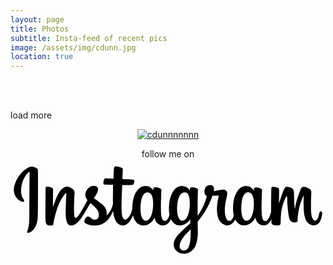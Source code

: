 ```yaml
---
layout: page
title: Photos
subtitle: Insta-feed of recent pics
image: /assets/img/cdunn.jpg
location: true
---
```


<div class="row" id="instafeed"></div>

<div class="cf"></div>

<br><br>

<a id="load-more">load more</a>

<div style="text-align:center;">
  <figure class="fig fig-lg fig-cntr">
    <a class="instagram-avatar" href="https://instagram.com/cdunnnnnnn/" target="_blank">
      <img class="fig-img" src="/assets/img/instagram-avatar.jpg" alt="cdunnnnnnn" title="cdunnnnnnn">
    </a>
  </figure>
  <p>
    follow me on <a class="icn icn-sz-xxl icn-instagram" href="https://instagram.com/cdunnnnnnn/" target="_blank" title="Instagram"><svg viewBox="0 0 792 257.4"><path d="M48.2 19.5c-15.9 6.6-33.3 25.4-38.8 49 -7 29.8 22.1 42.5 24.4 38.3 2.8-4.9-5.2-6.5-6.9-22 -2.1-20 7.2-42.4 18.9-52.2 2.2-1.8 2.1 0.7 2.1 5.4 0 8.4-0.5 83.7-0.5 99.4 0 21.3-0.9 28-2.5 34.6 -1.6 6.7-4.2 11.3-2.2 13 2.2 2 11.5-2.7 16.8-10.2 6.4-9 8.7-19.8 9.1-31.6 0.5-14.2 0.5-36.6 0.5-49.4 0-11.7 0.2-46.1-0.2-66.8C68.9 22 54.8 16.7 48.2 19.5zM780.2 131.2c-2.3 0-3.4 2.4-4.2 6.4 -3 13.9-6.2 17-10.3 17 -4.6 0-8.7-6.9-9.7-20.6 -0.8-10.8-0.7-30.8 0.4-50.6 0.2-4.1-0.9-8.1-11.8-12.1 -4.7-1.7-11.5-4.2-14.9 4 -9.6 23.2-13.4 41.6-14.3 49.1 0 0.4-0.5 0.5-0.6-0.4 -0.6-6-1.8-16.9-2-39.8 0-4.5-1-8.3-5.9-11.4 -3.2-2-12.9-5.6-16.4-1.3 -3 3.5-6.5 12.8-10.2 23.9 -3 9-5 15.1-5 15.1s0-24.3 0.1-33.5c0-3.5-2.4-4.6-3.1-4.8 -3.2-0.9-9.6-2.5-12.3-2.5 -3.3 0-4.2 1.9-4.2 4.6 0 0.4-0.5 32-0.5 54.1 0 1 0 2 0 3.1 -1.8 10.2-7.8 24-14.4 24 -6.5 0-9.6-5.8-9.6-32.2 0-15.4 0.5-22.1 0.7-33.2 0.1-6.4 0.4-11.3 0.4-12.5 0-3.4-6-5.2-8.7-5.8 -2.8-0.6-5.2-0.9-7.1-0.8 -2.7 0.2-4.5 1.9-4.5 4.3 0 1.3 0 3.7 0 3.7 -3.4-5.4-8.9-9.1-12.6-10.2 -9.9-2.9-20.2-0.3-28 10.5 -6.2 8.6-9.9 18.4-11.4 32.5 -1.1 10.3-0.7 20.7 1.2 29.5 -2.3 9.9-6.6 14-11.3 14 -6.8 0-11.7-11.1-11.1-30.3 0.4-12.6 2.9-21.5 5.7-34.3 1.2-5.5 0.2-8.3-2.2-11.1 -2.2-2.5-6.9-3.8-13.6-2.2 -4.8 1.1-11.7 2.3-17.9 3.3 0 0 0.4-1.5 0.7-4.2 1.6-14-13.5-12.8-18.4-8.4 -2.9 2.7-4.9 5.8-5.6 11.5 -1.2 9 6.1 13.2 6.1 13.2 -2.4 11-8.3 25.3-14.3 35.7 -3.3 5.6-5.7 9.7-8.9 14 0-1.6 0-3.3 0-4.9 -0.1-23.1 0.2-41.2 0.4-47.8 0.1-6.4 0.4-11.2 0.4-12.3 0-2.5-1.5-3.5-4.5-4.7 -2.7-1.1-5.9-1.8-9.2-2 -4.2-0.3-6.7 1.9-6.6 4.5 0 0.5 0 3.5 0 3.5 -3.4-5.4-8.9-9.1-12.6-10.2 -9.9-2.9-20.2-0.3-28 10.5 -6.2 8.6-10.2 20.8-11.4 32.4 -1.1 10.8-0.9 20 0.6 27.8 -1.6 7.8-6.1 15.9-11.2 15.9 -6.5 0-10.2-5.8-10.2-32.2 0-15.4 0.5-22.1 0.7-33.2 0.1-6.4 0.4-11.3 0.4-12.5 0-3.4-6-5.2-8.7-5.8 -2.9-0.7-5.4-0.9-7.3-0.8 -2.5 0.2-4.3 2.4-4.3 4.1 0 1.7 0 3.9 0 3.9 -3.4-5.4-8.9-9.1-12.6-10.2 -9.9-2.9-20.1-0.3-28 10.5 -5.1 7.1-9.2 14.9-11.4 32.2 -0.6 5-0.9 9.7-0.9 14.1 -2 12.5-11 26.8-18.4 26.8 -4.3 0-8.4-8.3-8.4-26.1 0-23.7 1.5-57.5 1.7-60.7 0 0 9.3-0.2 11.1-0.2 4.6-0.1 8.8 0.1 15-0.3 3.1-0.2 6.1-11.3 2.9-12.7 -1.4-0.6-11.7-1.2-15.7-1.3 -3.4-0.1-12.9-0.8-12.9-0.8s0.9-22.4 1.1-24.8c0.2-2-2.4-3-3.8-3.6 -3.6-1.5-6.7-2.2-10.5-3 -5.2-1.1-7.6 0-8 4.4 -0.7 6.7-1.1 26.2-1.1 26.2 -3.8 0-16.9-0.7-20.7-0.7 -3.6 0-7.4 15.3-2.5 15.5 5.7 0.2 15.5 0.4 22 0.6 0 0-0.3 34.3-0.3 44.9 0 1.1 0 2.2 0 3.3 -3.6 18.7-16.3 28.9-16.3 28.9 2.7-12.4-2.8-21.7-12.8-29.6 -3.7-2.9-11-8.4-19.1-14.4 0 0 4.7-4.6 8.9-14 3-6.6 3.1-14.2-4.2-15.9 -12-2.8-21.9 6.1-24.9 15.5 -2.3 7.3-1.1 12.7 3.4 18.3 0.3 0.4 0.7 0.8 1 1.3 -2.7 5.2-6.4 12.3-9.6 17.7 -8.8 15.2-15.4 27.2-20.4 27.2 -4 0-3.9-12.2-3.9-23.6 0-9.8 0.7-24.6 1.3-39.9 0.2-5.1-2.3-7.9-6.6-10.6 -2.6-1.6-8.1-4.7-11.3-4.7 -4.8 0-18.5 0.6-31.5 38.2 -1.6 4.7-4.9 13.4-4.9 13.4l0.3-45.2c0-1.1-0.6-2.1-1.9-2.8 -2.2-1.2-8-3.6-13.2-3.6 -2.5 0-3.7 1.2-3.7 3.4l-0.5 70.7c0 5.4 0.1 11.6 0.7 14.4 0.5 2.7 1.4 5 2.4 6.3 1.1 1.3 2.3 2.3 4.3 2.8 1.9 0.4 12.2 1.7 12.7-2.2 0.6-4.7 0.7-9.8 6.1-28.9 8.4-29.6 19.4-44.1 24.6-49.3 0.9-0.9 1.9-1 1.9 0.5 -0.2 6.5-1 22.7-1.5 36.5 -1.4 36.9 5.3 43.8 14.9 43.8 7.3 0 17.7-7.3 28.8-25.8 6.9-11.5 13.6-22.8 18.5-30.9 3.4 3.1 7.1 6.5 10.9 10 8.8 8.3 11.6 16.2 9.7 23.7 -1.5 5.7-7 11.6-16.8 5.9 -2.9-1.7-4.1-3-6.9-4.9 -1.5-1-3.9-1.3-5.3-0.3 -3.7 2.8-5.8 6.3-7 10.6 -1.2 4.2 3.1 6.5 7.5 8.4 3.8 1.7 11.9 3.2 17.1 3.4 20.2 0.7 36.4-9.8 47.7-36.7 2 23.3 10.6 36.4 25.5 36.4 10 0 20-12.9 24.4-25.6 1.3 5.2 3.1 9.7 5.5 13.5 11.5 18.2 33.8 14.3 45-1.2 3.5-4.8 4-6.5 4-6.5 1.6 14.6 13.4 19.7 20.1 19.7 7.5 0 15.3-3.6 20.8-15.9 0.6 1.3 1.3 2.6 2.1 3.8 11.5 18.2 33.8 14.3 45-1.2 0.5-0.7 1-1.4 1.4-2l0.3 9.6c0 0-6.4 5.9-10.3 9.5 -17.3 15.8-30.4 27.9-31.4 41.9 -1.2 17.8 13.2 24.5 24.2 25.4 11.6 0.9 21.6-5.5 27.7-14.5 5.4-7.9 8.9-24.9 8.7-41.8 -0.1-6.7-0.3-15.3-0.4-24.5 6.1-7 12.9-16 19.2-26.4 6.9-11.4 14.2-26.6 18-38.5 0 0 6.4 0.1 13.2-0.4 2.2-0.1 2.8 0.3 2.4 1.9 -0.5 1.9-8.6 33.3-1.2 54.2 5.1 14.3 16.5 18.9 23.3 18.9 7.9 0 15.5-6 19.6-14.9 0.5 1 1 2 1.6 2.8 11.5 18.2 33.7 14.3 45-1.2 2.5-3.5 4-6.5 4-6.5 2.4 15.1 14.2 19.8 20.9 19.8 7 0 13.7-2.9 19.1-15.7 0.2 5.6 0.6 10.2 1.1 11.7 0.3 0.9 2.3 2 3.8 2.5 6.4 2.4 13 1.3 15.4 0.8 1.7-0.3 3-1.7 3.2-5.2 0.5-9.1 0.2-24.5 2.9-35.8 4.6-19.1 9-26.5 11-30.2 1.1-2.1 2.4-2.4 2.5-0.2 0.1 4.4 0.3 17.3 2.1 34.7 1.3 12.8 3.1 20.3 4.4 22.7 3.9 6.8 8.7 7.2 12.5 7.2 2.5 0 7.7-0.7 7.2-5 -0.2-2.1 0.2-15.2 4.7-34.1 3-12.3 8-23.4 9.8-27.5 0.7-1.5 1-0.3 1-0.1 -0.4 8.5-1.2 36.2 2.2 51.3 4.7 20.5 18.2 22.8 22.9 22.8 10.1 0 18.3-7.7 21.1-27.8C784.2 135 783.2 131.2 780.2 131.2zM358.5 118.8c-0.6 10.7-2.7 19.6-6 26.1 -6 11.7-18 15.4-23.3-1.5 -3.8-12.2-2.5-28.9-0.9-37.9 2.3-13.3 8.2-22.8 17.4-21.9C355.1 84.5 359.7 96.6 358.5 118.8zM450.5 118.9c-0.5 10.1-3.1 20.2-6 25.9 -5.9 11.8-18.2 15.5-23.3-1.5 -3.5-11.6-2.6-26.6-0.9-36.1 2.2-12.3 7.7-23.7 17.4-23.7C447.2 83.5 451.9 93.9 450.5 118.9zM452.9 187.6c-0.1 18.4-3 34.5-9.2 39.2 -8.8 6.6-20.6 1.7-18.2-11.7 2.2-11.9 12.4-24 27.4-38.8C453 176.2 453 179.6 452.9 187.6zM611.8 119c-0.5 11.1-3 19.7-6 25.8 -5.9 11.8-18.1 15.5-23.3-1.5 -2.8-9.2-3-24.7-0.9-37.6 2.1-13.1 7.8-23.1 17.4-22.2C608.4 84.4 612.8 96.6 611.8 119z"/></svg></a>
  </p>
</div>

<div class="cf"></div>
